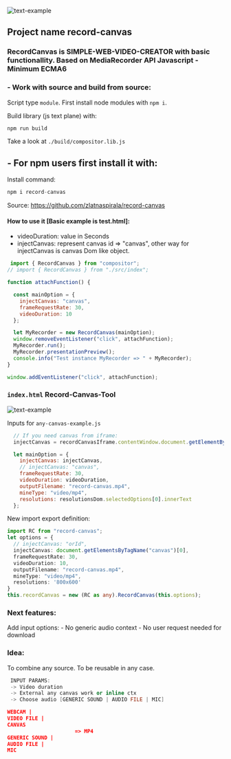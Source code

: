 ![text-example](https://github.com/zlatnaspirala/record-canvas/blob/main/imgs/logo1.png)
## Project name record-canvas
### RecordCanvas is SIMPLE-WEB-VIDEO-CREATOR with basic functionallity. Based on MediaRecorder API Javascript - Minimum ECMA6

### - Work with source and build from source:
Script type `module`.
First install node modules with `npm i`.

Build library (js text plane) with:
```js
npm run build
```
Take a look at `./build/compositor.lib.js`

## - For npm users first install it with:

Install command:
```js
npm i record-canvas
```

Source: https://github.com/zlatnaspirala/record-canvas

#### How to use it [Basic example is test.html]:

 - videoDuration: value in Seconds
 - injectCanvas: represent canvas id => "canvas",
    other way for injectCanvas is canvas Dom like object.

```js
 import { RecordCanvas } from "compositor";
// import { RecordCanvas } from "./src/index";

function attachFunction() {

  const mainOption = {
    injectCanvas: "canvas",
    frameRequestRate: 30,
    videoDuration: 10
  };

  let MyRecorder = new RecordCanvas(mainOption);
  window.removeEventListener("click", attachFunction);
  MyRecorder.run();
  MyRecorder.presentationPreview();
  console.info("Test instance MyRecorder => " + MyRecorder);
}

window.addEventListener("click", attachFunction);
```

### `index.html` Record-Canvas-Tool

![text-example](https://github.com/zlatnaspirala/record-canvas/blob/main/imgs/record-canvas.png)

Inputs for `any-canvas-example.js` 

```js
  // If you need canvas from iframe:
  injectCanvas = recordCanvasIframe.contentWindow.document.getElementById('canvas');

  let mainOption = {
    injectCanvas: injectCanvas,
    // injectCanvas: "canvas",
    frameRequestRate: 30,
    videoDuration: videoDuration,
    outputFilename: "record-canvas.mp4",
    mineType: "video/mp4",
    resolutions: resolutionsDom.selectedOptions[0].innerText
  };
```


New import export definition:

```typescript
import RC from "record-canvas";
let options = {
  // injectCanvas: "orId",
  injectCanvas: document.getElementsByTagName("canvas")[0],
  frameRequestRate: 30,
  videoDuration: 10,
  outputFilename: "record-canvas.mp4",
  mineType: "video/mp4",
  resolutions: '800x600'
}
this.recordCanvas = new (RC as any).RecordCanvas(this.options);
```


### Next features:
   Add input options:
    - No generic audio context - No user request needed for download


### Idea:
To combine any source. To be reusable in any case.

```cpp
 INPUT PARAMS:
 -> Video duration
 -> External any canvas work or inline ctx
 -> Choose audio [GENERIC SOUND | AUDIO FILE | MIC]
```

```json
WEBCAM |
VIDEO FILE |
CANVAS
                      => MP4
GENERIC SOUND |
AUDIO FILE | 
MIC
```

